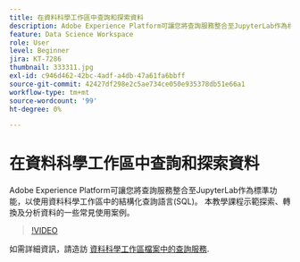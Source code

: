 ```yaml
---
title: 在資料科學工作區中查詢和探索資料
description: Adobe Experience Platform可讓您將查詢服務整合至JupyterLab作為標準功能，以使用資料科學工作區中的結構化查詢語言(SQL)。
feature: Data Science Workspace
role: User
level: Beginner
jira: KT-7286
thumbnail: 333311.jpg
exl-id: c946d462-42bc-4adf-a4db-47a61fa6bbff
source-git-commit: 42427df298e2c5ae734ce050e935378db51e66a1
workflow-type: tm+mt
source-wordcount: '99'
ht-degree: 0%

---
```


# 在資料科學工作區中查詢和探索資料

Adobe Experience Platform可讓您將查詢服務整合至JupyterLab作為標準功能，以使用資料科學工作區中的結構化查詢語言(SQL)。 本教學課程示範探索、轉換及分析資料的一些常見使用案例。

>[!VIDEO](https://video.tv.adobe.com/v/333311)

如需詳細資訊，請造訪 [資料科學工作區檔案中的查詢服務](https://experienceleague.adobe.com/docs/experience-platform/data-science-workspace/jupyterlab/query-service.html).